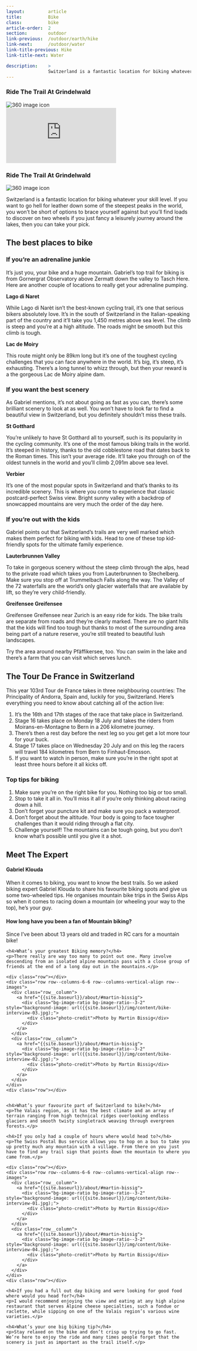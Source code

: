 ```yaml
---
layout:         article
title:          Bike
class:          bike
article-order:  2
section:        outdoor
link-previous:  /outdoor/earth/hike
link-next:      /outdoor/water
link-title-previous: Hike
link-title-next: Water

description:    >
                Switzerland is a fantastic location for biking whatever your skill level. If you want to go hell for leather down some of the steepest peaks in the world, you won’t be short of options.
---
```



<div class="row js-three-sixty-content">

  <div class="row three-sixty-video bleed-width js-three-sixty-video">
    <a id="#three-sixty-lake-bike" class="three-sixty-video__link js-three-sixty-video-link" href="https://www.youtube.com/watch?v=rBnQxZ0wE_U" ></a>
    <div class="three-sixty-video__thumbnail js-three-sixty-thumbnail">
      <h3 class="three-sixty-video__title">
        <span class="three-sixty-video__title-small">Ride The Trail At</span>
        Grindelwald
      </h3>
      <img class="js-svg-swap three-sixty-video__icon" src="{{site.baseurl}}/img/icon/three-sixty-video.png" alt="360 image icon">
      <div class="three-sixty-video__bg" style="background-image: url('{{site.baseurl}}/img/three-sixty/bike.jpg');"></div>
    </div>
    <div class="three-sixty-video__iframe-wrap">
      <iframe class="three-sixty-video__iframe" src='https://www.youtube.com/embed/rBnQxZ0wE_U?rel=0&amp;showinfo=0' frameborder='0' allowfullscreen="allowfullscreen"></iframe>
    </div>
  </div>

  <div class="row three-sixty bleed-width js-three-sixty-image">
    <a id="three-sixty-bike" href="{{site.baseurl}}/three-sixty/bike" class="three-sixty__link"></a>
    <h3 class="three-sixty__title">
      <span class="three-sixty__title-small">Ride The Trail At</span>
      Grindelwald
    </h3>
    <img class="js-svg-swap three-sixty__icon" src="{{site.baseurl}}/img/icon/three-sixty.png" alt="360 image icon">
    <div class="three-sixty__bg" style="background-image: url('{{site.baseurl}}/img/three-sixty/bike.jpg');"></div>
  </div>

</div>


<div class="row">
  <p class="lead-paragraph">Switzerland is a fantastic location for biking whatever your skill level. If you want to go hell for leather down some of the steepest peaks in the world, you won’t be short of options to brace yourself against but you’ll find loads to discover on two wheels if you just fancy a leisurely journey around the lakes, then you can take your pick.</p>
</div>


<div class="section--padding-top">
  <h2 class="line-title"><span>The best places to bike</span></h2>


  <h3 class="row non-cap">If you’re an adrenaline junkie</h3>
  <div class="row">
    <p>It’s just you, your bike and a huge mountain. Gabriel’s top trail for biking is from Gornergrat Observatory above Zermatt down the valley to Tasch Here. Here are another couple of locations to really get your adrenaline pumping.</p>
  </div>
  <div class="row row--columns-4-8-gutters row--columns-vertical-align">
    <div class="row__column">
      <div class="bg-image-ratio bg-image-ratio--3-2" style="background-image: url({{site.baseurl}}/img/content/lago-di-naret.jpg);"></div>
    </div>
    <div class="row__column">
      <strong>Lago di Naret</strong>
      <p>While Lago di Narèt isn’t the best-known cycling trail, it’s one that serious bikers absolutely love. It’s in the south of Switzerland in the Italian-speaking part of the country and it’ll take you 1,450 metres above sea level. The climb is steep and you’re at a high altitude. The roads might be smooth but this climb is tough.</p>
    </div>
  </div>
  <div class="row row--columns-4-8-gutters row--columns-vertical-align">
    <div class="row__column">
      <div class="bg-image-ratio bg-image-ratio--3-2" style="background-image: url({{site.baseurl}}/img/content/lac-de-moiry.jpg);"></div>
    </div>
    <div class="row__column">
    <strong>Lac de Moiry</strong>
      <p>This route might only be 89km long but it’s one of the toughest cycling challenges that you can face anywhere in the world. It’s big, it’s steep, it’s exhausting. There’s a long tunnel to whizz through, but then your reward is a the gorgeous Lac de Moiry alpine dam.</p>
    </div>
  </div>

  <h3 class="row non-cap">If you want the best scenery</h3>
  <div class="row">
    <p>As Gabriel mentions, it’s not about going as fast as you can, there’s some brilliant scenery to look at as well. You won’t have to look far to find a beautiful view in Switzerland, but you definitely shouldn’t miss these trails.</p>
  </div>
  <div class="row row--columns-4-8-gutters row--columns-vertical-align">
    <div class="row__column">
      <div class="bg-image-ratio bg-image-ratio--3-2" style="background-image: url({{site.baseurl}}/img/content/st-gotthard.jpg);"></div>
    </div>
    <div class="row__column">
      <strong>St Gotthard</strong>
      <p>You’re unlikely to have St Gotthard all to yourself, such is its popularity in the cycling community. It’s one of the most famous biking trails in the world. It’s steeped in history, thanks to the old cobblestone road that dates back to the Roman times. This isn’t your average ride. It’ll take you through on of the oldest tunnels in the world and you’ll climb 2,091m above sea level.</p>
    </div>
  </div>
  <div class="row row--columns-4-8-gutters row--columns-vertical-align">
    <div class="row__column">
      <div class="bg-image-ratio bg-image-ratio--3-2" style="background-image: url({{site.baseurl}}/img/content/verbier.jpg);"></div>
   </div>
    <div class="row__column">
      <strong>Verbier</strong>
      <p>It’s one of the most popular spots in Switzerland and that’s thanks to its incredible scenery. This is where you come to experience that classic postcard-perfect Swiss view. Bright sunny valley with a backdrop of  snowcapped mountains are very much the order of the day here.</p>
    </div>
  </div>

  <h3 class="row non-cap">If you’re out with the kids</h3>
  <div class="row">
    <p>Gabriel points out that Switzerland’s trails are very well marked which makes them perfect for biking with kids. Head to one of these top kid-friendly spots for the ultimate family experience.</p>
  </div>
  <div class="row row--columns-4-8-gutters row--columns-vertical-align">
    <div class="row__column">
      <div class="bg-image-ratio bg-image-ratio--3-2" style="background-image: url({{site.baseurl}}/img/content/lauterbrunnen-valley.jpg);"></div>
   </div>
    <div class="row__column">
      <strong>Lauterbrunnen Valley</strong>
      <p>To take in gorgeous scenery without the steep climb through the alps, head to the private road which takes you from Lauterbrunnen to Stechelberg. Make sure you stop off at Trummelbach Falls along the way. The Valley of the 72 waterfalls are the world’s only glacier waterfalls that are available by lift, so they’re very child-friendly.</p>
    </div>
  </div>
  <div class="row row--columns-4-8-gutters row--columns-vertical-align">
    <div class="row__column">
      <div class="bg-image-ratio bg-image-ratio--3-2" style="background-image: url({{site.baseurl}}/img/content/greifensee-greifensee.jpg);"></div>
   </div>
    <div class="row__column">
      <strong>Greifensee Greifensee</strong>
      <p>Greifensee Greifensee near Zurich is an easy ride for kids. The bike trails are separate from roads and they’re clearly marked. There are no giant hills that the kids will find too tough but thanks to most of the surrounding area being part of a nature reserve, you’re still treated to beautiful lush landscapes.</p>
      <p>Try the area around nearby Pfäffikersee, too. You can swim in the lake and there’s a farm that you can visit which serves lunch.</p>
    </div>
  </div>
</div>

<div class="section--padding-top">
  <h2 class="line-title"><span>The Tour De France in Switzerland</span></h2>
  <div class="row row--columns-6-6-gutters row--columns-vertical-align">
    <div class="row__column">
      <p>This year 103<span class="superscript">rd</span> Tour de France takes in three neighbouring countries: The Principality of Andorra, Spain and, luckily for you, Switzerland. Here’s everything you need to know about catching all of the action live:</p>
      <ol>
        <li>It’s the 16th and 17th stages of the race that take place in Switzerland.</li>
        <li>Stage 16 takes place on Monday 18 July and takes the riders from Moirans-en-Montagne to Bern in a 206 kilometre journey. </li>
        <li>There’s then a rest day before the next leg so you get get a lot more tour for your buck. </li>
        <li>Stage 17 takes place on Wednesday 20 July and on this leg the racers will travel 184 kilometres from Bern to Finhaut-Emosson. </li>
        <li>If you want to watch in person, make sure you’re in the right spot at least three hours before it all kicks off.</li>
      </ol>
    </div>
    <div class="row__column">
      <div class="bg-image-ratio bg-image-ratio--1-1" style="background-image: url('{{site.baseurl}}/img/content/tour-de-france.jpg');"></div>
    </div>
  </div>
</div>


<div class="section--padding-top">
  <div class="top-tips row bg-color">
    <h3>Top tips for biking</h3>
    <ol>
      <li>Make sure you’re on the right bike for you. Nothing too big or too small.</li>
      <li>Stop to take it all in. You’ll miss it all if you’re only thinking about racing down a hill.</li>
      <li>Don’t forget your puncture kit and make sure you pack a waterproof.</li>
      <li>Don’t forget about the altitude. Your body is going to face tougher challenges than it would riding through a flat city.</li>
      <li>Challenge yourself! The mountains can be tough going, but you don’t know what’s possible until you give it a shot.</li>
    </ol>
  </div>
</div>


<div id="interview" class="section--padding-top">
  <h2 class="line-title"><span>Meet The Expert</span></h2>
  <div class="row row--columns-4-8-gutters row--columns-vertical-align">
    <div class="row__column">
      <div class="bg-image-ratio bg-image-ratio--1-1" style="background-image: url('{{site.baseurl}}/img/content/gabriel.jpg');"></div>
    </div>
    <div class="row__column">
      <h4> Gabriel Klouda</h4>
      <p>When it comes to biking, you want to know the best trails. So we asked biking expert Gabriel Klouda to share his favourite biking spots and give us some two-wheeled tips. He organises mountain bike trips in the Swiss Alps so when it comes to racing down a mountain (or wheeling your way to the top), he’s your guy.</p>
    </div>
  </div>
  <div class="row">
    <h4>How long have you been a fan of Mountain biking?</h4>
    <p>Since I’ve been about 13 years old and traded in RC cars for a mountain bike!</p>

    <h4>What’s your greatest Biking memory?</h4>
    <p>There really are way too many to point out one. Many involve descending from an isolated alpine mountain pass with a close group of friends at the end of a long day out in the mountains.</p>

    <div class="row"></div>
    <div class="row row--columns-6-6 row--columns-vertical-align row--images">
      <div class="row__column">
        <a href="{{site.baseurl}}/about/#martin-bissig">
          <div class="bg-image-ratio bg-image-ratio--3-2" style="background-image: url({{site.baseurl}}/img/content/bike-interview-03.jpg);">
            <div class="photo-credit">Photo by Martin Bissig</div>
          </div>
        </a>
      </div>
      <div class="row__column">
        <a href="{{site.baseurl}}/about/#martin-bissig">
          <div class="bg-image-ratio bg-image-ratio--3-2" style="background-image: url({{site.baseurl}}/img/content/bike-interview-02.jpg);">
            <div class="photo-credit">Photo by Martin Bissig</div>
          </div>
        </a>
      </div>
    </div>
    <div class="row"></div>


    <h4>What’s your favourite part of Switzerland to bike?</h4>
    <p>The Valais region, as it has the best climate and an array of terrain ranging from high technical ridges overlooking endless glaciers and smooth twisty singletrack weaving through evergreen forests.</p>

    <h4>If you only had a couple of hours where would head to?</h4>
    <p>The Swiss Postal Bus service allows you to hop on a bus to take you up pretty much any mountain with a village. From there on you just have to find any trail sign that points down the mountain to where you came from.</p>

    <div class="row"></div>
    <div class="row row--columns-6-6 row--columns-vertical-align row--images">
      <div class="row__column">
        <a href="{{site.baseurl}}/about/#martin-bissig">
          <div class="bg-image-ratio bg-image-ratio--3-2" style="background-image: url({{site.baseurl}}/img/content/bike-interview-01.jpg);">
            <div class="photo-credit">Photo by Martin Bissig</div>
          </div>
        </a>
      </div>
      <div class="row__column">
        <a href="{{site.baseurl}}/about/#martin-bissig">
          <div class="bg-image-ratio bg-image-ratio--3-2" style="background-image: url({{site.baseurl}}/img/content/bike-interview-04.jpg);">
            <div class="photo-credit">Photo by Martin Bissig</div>
          </div>
        </a>
      </div>
    </div>
    <div class="row"></div>

    <h4>If you had a full out day biking and were looking for good food where would you head for?</h4>
    <p>I would recommend enjoying the view and eating at any high alpine restaurant that serves Alpine cheese specialties, such a fondue or raclette, while sipping on one of the Valais region’s various wine varieties.</p>

    <h4>What’s your one big biking tip?</h4>
    <p>Stay relaxed on the bike and don’t crisp up trying to go fast. We’re here to enjoy the ride and many times people forget that the scenery is just as important as the trail itself.</p>
  </div>
</div>